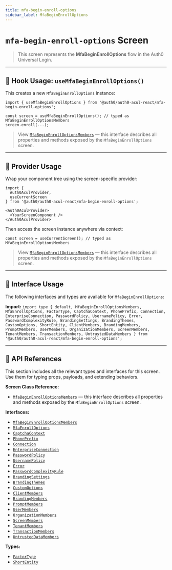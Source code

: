 ```yaml
---
title: mfa-begin-enroll-options
sidebar_label: MfaBeginEnrollOptions
---
```


# `mfa-begin-enroll-options` Screen

> This screen represents the **MfaBeginEnrollOptions** flow in the Auth0 Universal Login.

---

## 🔹 Hook Usage: `useMfaBeginEnrollOptions()`

This creates a new `MfaBeginEnrollOptions` instance:

```tsx
import { useMfaBeginEnrollOptions } from '@auth0/auth0-acul-react/mfa-begin-enroll-options';

const screen = useMfaBeginEnrollOptions(); // typed as MfaBeginEnrollOptionsMembers
screen.enroll(...);
```

> View [`MfaBeginEnrollOptionsMembers`](https://auth0.github.io/universal-login/interfaces/Classes.MfaBeginEnrollOptionsMembers.html) — this interface describes all properties and methods exposed by the `MfaBeginEnrollOptions` screen.

---

## 🔹 Provider Usage

Wrap your component tree using the screen-specific provider:

```tsx
import {
  Auth0AculProvider,
  useCurrentScreen
} from '@auth0/auth0-acul-react/mfa-begin-enroll-options';

<Auth0AculProvider>
  <YourScreenComponent />
</Auth0AculProvider>
```

Then access the screen instance anywhere via context:

```tsx
const screen = useCurrentScreen(); // typed as MfaBeginEnrollOptionsMembers
```

> View [`MfaBeginEnrollOptionsMembers`](https://auth0.github.io/universal-login/interfaces/Classes.MfaBeginEnrollOptionsMembers.html) — this interface describes all properties and methods exposed by the `MfaBeginEnrollOptions` screen.

---

## 🔹 Interface Usage

The following interfaces and types are available for `MfaBeginEnrollOptions`:

**Import:**
`import type { default, MfaBeginEnrollOptionsMembers, MfaEnrollOptions, FactorType, CaptchaContext, PhonePrefix, Connection, EnterpriseConnection, PasswordPolicy, UsernamePolicy, Error, PasswordComplexityRule, BrandingSettings, BrandingThemes, CustomOptions, ShortEntity, ClientMembers, BrandingMembers, PromptMembers, UserMembers, OrganizationMembers, ScreenMembers, TenantMembers, TransactionMembers, UntrustedDataMembers } from '@auth0/auth0-acul-react/mfa-begin-enroll-options';`

---

## 🔸 API References

This section includes all the relevant types and interfaces for this screen. Use them for typing props, payloads, and extending behaviors.

**Screen Class Reference:**  
- [`MfaBeginEnrollOptionsMembers`](https://auth0.github.io/universal-login/interfaces/Classes.MfaBeginEnrollOptionsMembers.html) — this interface describes all properties and methods exposed by the `MfaBeginEnrollOptions` screen.

**Interfaces:**
- [`MfaBeginEnrollOptionsMembers`](https://auth0.github.io/universal-login/interfaces/Classes.MfaBeginEnrollOptionsMembers.html)
- [`MfaEnrollOptions`](https://auth0.github.io/universal-login/interfaces/Classes.MfaEnrollOptions.html)
- [`CaptchaContext`](https://auth0.github.io/universal-login/interfaces/Classes.CaptchaContext.html)
- [`PhonePrefix`](https://auth0.github.io/universal-login/interfaces/Classes.PhonePrefix.html)
- [`Connection`](https://auth0.github.io/universal-login/interfaces/Classes.Connection.html)
- [`EnterpriseConnection`](https://auth0.github.io/universal-login/interfaces/Classes.EnterpriseConnection.html)
- [`PasswordPolicy`](https://auth0.github.io/universal-login/interfaces/Classes.PasswordPolicy.html)
- [`UsernamePolicy`](https://auth0.github.io/universal-login/interfaces/Classes.UsernamePolicy.html)
- [`Error`](https://auth0.github.io/universal-login/interfaces/Classes.Error.html)
- [`PasswordComplexityRule`](https://auth0.github.io/universal-login/interfaces/Classes.PasswordComplexityRule.html)
- [`BrandingSettings`](https://auth0.github.io/universal-login/interfaces/Classes.BrandingSettings.html)
- [`BrandingThemes`](https://auth0.github.io/universal-login/interfaces/Classes.BrandingThemes.html)
- [`CustomOptions`](https://auth0.github.io/universal-login/interfaces/Classes.CustomOptions.html)
- [`ClientMembers`](https://auth0.github.io/universal-login/interfaces/Classes.ClientMembers.html)
- [`BrandingMembers`](https://auth0.github.io/universal-login/interfaces/Classes.BrandingMembers.html)
- [`PromptMembers`](https://auth0.github.io/universal-login/interfaces/Classes.PromptMembers.html)
- [`UserMembers`](https://auth0.github.io/universal-login/interfaces/Classes.UserMembers.html)
- [`OrganizationMembers`](https://auth0.github.io/universal-login/interfaces/Classes.OrganizationMembers.html)
- [`ScreenMembers`](https://auth0.github.io/universal-login/interfaces/Classes.ScreenMembers.html)
- [`TenantMembers`](https://auth0.github.io/universal-login/interfaces/Classes.TenantMembers.html)
- [`TransactionMembers`](https://auth0.github.io/universal-login/interfaces/Classes.TransactionMembers.html)
- [`UntrustedDataMembers`](https://auth0.github.io/universal-login/interfaces/Classes.UntrustedDataMembers.html)


**Types:**
- [`FactorType`](https://auth0.github.io/universal-login/types/Classes.FactorType.html)
- [`ShortEntity`](https://auth0.github.io/universal-login/types/Classes.ShortEntity.html)
